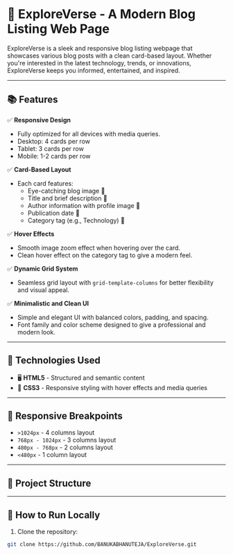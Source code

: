 # 🎯 ExploreVerse - A Modern Blog Listing Web Page

ExploreVerse is a sleek and responsive blog listing webpage that showcases various blog posts with a clean card-based layout. Whether you're interested in the latest technology, trends, or innovations, ExploreVerse keeps you informed, entertained, and inspired.

---

## 📚 Features

✅ **Responsive Design**  
- Fully optimized for all devices with media queries.  
- Desktop: 4 cards per row  
- Tablet: 3 cards per row  
- Mobile: 1-2 cards per row  

✅ **Card-Based Layout**  
- Each card features:  
  - Eye-catching blog image 📸  
  - Title and brief description 📝  
  - Author information with profile image 👤  
  - Publication date 📅  
  - Category tag (e.g., Technology) 🔖  

✅ **Hover Effects**  
- Smooth image zoom effect when hovering over the card.  
- Clean hover effect on the category tag to give a modern feel.  

✅ **Dynamic Grid System**  
- Seamless grid layout with `grid-template-columns` for better flexibility and visual appeal.

✅ **Minimalistic and Clean UI**  
- Simple and elegant UI with balanced colors, padding, and spacing.  
- Font family and color scheme designed to give a professional and modern look.

---

## 🎨 Technologies Used

- 🖥️ **HTML5** - Structured and semantic content  
- 🎨 **CSS3** - Responsive styling with hover effects and media queries  

---

## 📱 Responsive Breakpoints

- `>1024px` - 4 columns layout  
- `768px - 1024px` - 3 columns layout  
- `480px - 768px` - 2 columns layout  
- `<480px` - 1 column layout  

---

## 📂 Project Structure


---

## 🚀 How to Run Locally

1. Clone the repository:
```bash
git clone https://github.com/BANUKABHANUTEJA/ExploreVerse.git

